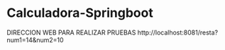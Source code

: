 # Calculadora-Springboot

DIRECCION WEB PARA REALIZAR PRUEBAS
http://localhost:8081/resta?num1=14&num2=10
